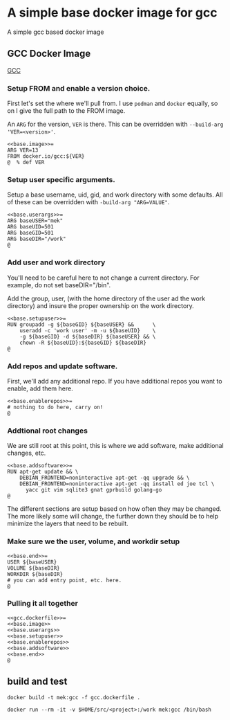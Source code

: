 # A simple base docker image for gcc

A simple gcc based docker image

## GCC Docker Image

[GCC](https://gcc.gnu.org/)

### Setup FROM and enable a version choice.

First let's set the where we'll pull from. I use `podman` and `docker`
equally, so on I give the full path to the FROM image.

An `ARG` for the version, `VER` is there. This can be overridden
with `--build-arg 'VER=<version>'`.

```
<<base.image>>=
ARG VER=13
FROM docker.io/gcc:${VER}
@  % def VER
```

### Setup user specific arguments.

Setup a base username, uid, gid, and work directory with some
defaults. All of these can be overridden with `-build-arg "ARG=VALUE"`.

```
<<base.userargs>>=
ARG baseUSER="mek"
ARG baseUID=501
ARG baseGID=501
ARG baseDIR="/work"
@
```

### Add user and work directory

You'll need to be careful here to not change a current directory. For example, do not set baseDIR="/bin".

Add the group, user, (with the home directory of the user ad the work directory) and insure the proper ownership on the work directory.

```
<<base.setupuser>>=
RUN groupadd -g ${baseGID} ${baseUSER} &&      \
    useradd -c 'work user' -m -u ${baseUID}    \
    -g ${baseGID} -d ${baseDIR} ${baseUSER} && \
    chown -R ${baseUID}:${baseGID} ${baseDIR}
@
```

### Add repos and update software.

First, we'll add any additional repo. If you have additional repos you
want to enable, add them here.

```
<<base.enablerepos>>=
# nothing to do here, carry on!
@
```

### Addtional root changes

We are still root at this point, this is where we add software, make
additional changes, etc.

```
<<base.addsoftware>>=
RUN apt-get update && \
    DEBIAN_FRONTEND=noninteractive apt-get -qq upgrade && \
    DEBIAN_FRONTEND=noninteractive apt-get -qq install ed joe tcl \
      yacc git vim sqlite3 gnat gprbuild golang-go
@
```

The different sections are setup based on how often they may be changed.
The more likely some will change, the further down they should be to help
minimize the layers that need to be rebuilt.

### Make sure we the user, volume, and workdir setup

```
<<base.end>>=
USER ${baseUSER}
VOLUME ${baseDIR}
WORKDIR ${baseDIR}
# you can add entry point, etc. here.
@
```

### Pulling it all together

```
<<gcc.dockerfile>>=
<<base.image>>
<<base.userargs>>
<<base.setupuser>>
<<base.enablerepos>>
<<base.addsoftware>>
<<base.end>>
@
```

## build and test

`docker build -t mek:gcc -f gcc.dockerfile .`

`docker run --rm -it -v $HOME/src/<project>:/work mek:gcc /bin/bash`

